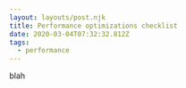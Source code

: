 ```yaml
---
layout: layouts/post.njk
title: Performance optimizations checklist
date: 2020-03-04T07:32:32.812Z
tags:
  - performance
---
```

blah
